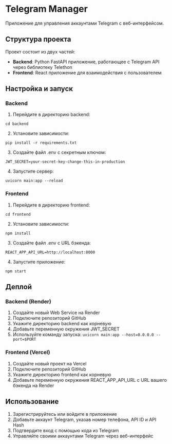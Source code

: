 # Telegram Manager

Приложение для управления аккаунтами Telegram с веб-интерфейсом.

## Структура проекта

Проект состоит из двух частей:
- **Backend**: Python FastAPI приложение, работающее с Telegram API через библиотеку Telethon
- **Frontend**: React приложение для взаимодействия с пользователем

## Настройка и запуск

### Backend

1. Перейдите в директорию backend:
```
cd backend
```

2. Установите зависимости:
```
pip install -r requirements.txt
```

3. Создайте файл .env с секретным ключом:
```
JWT_SECRET=your-secret-key-change-this-in-production
```

4. Запустите сервер:
```
uvicorn main:app --reload
```

### Frontend

1. Перейдите в директорию frontend:
```
cd frontend
```

2. Установите зависимости:
```
npm install
```

3. Создайте файл .env с URL бэкенда:
```
REACT_APP_API_URL=http://localhost:8000
```

4. Запустите приложение:
```
npm start
```

## Деплой

### Backend (Render)

1. Создайте новый Web Service на Render
2. Подключите репозиторий GitHub
3. Укажите директорию backend как корневую
4. Добавьте переменную окружения JWT_SECRET
5. Используйте команду запуска: `uvicorn main:app --host=0.0.0.0 --port=$PORT`

### Frontend (Vercel)

1. Создайте новый проект на Vercel
2. Подключите репозиторий GitHub
3. Укажите директорию frontend как корневую
4. Добавьте переменную окружения REACT_APP_API_URL с URL вашего бэкенда на Render

## Использование

1. Зарегистрируйтесь или войдите в приложение
2. Добавьте аккаунт Telegram, указав номер телефона, API ID и API Hash
3. Подтвердите вход с помощью кода из Telegram
4. Управляйте своими аккаунтами Telegram через веб-интерфейс
